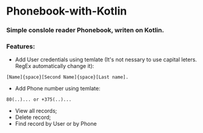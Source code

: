 # Phonebook-with-Kotlin
### Simple conslole reader Phonebook, writen on Kotlin.

### Features:
* Add User credentials using temlate (It's not nessary to use capital leters. RegEx automatically change it): 
```
[Name]{space}[Second Name]{space}[Last name].
```
* Add Phone number using temlate:
```
80(..)... or +375(..)...
```
* View all records;
* Delete record;
* Find record by User or by Phone
